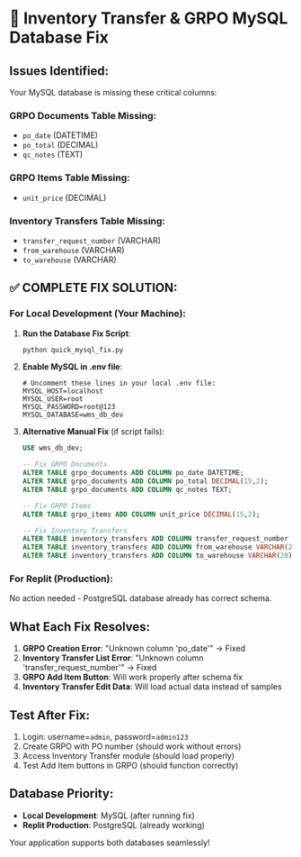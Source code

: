 # 🚨 Inventory Transfer & GRPO MySQL Database Fix

## Issues Identified:
Your MySQL database is missing these critical columns:

### GRPO Documents Table Missing:
- `po_date` (DATETIME) 
- `po_total` (DECIMAL)
- `qc_notes` (TEXT)

### GRPO Items Table Missing:
- `unit_price` (DECIMAL)

### Inventory Transfers Table Missing:
- `transfer_request_number` (VARCHAR)
- `from_warehouse` (VARCHAR)
- `to_warehouse` (VARCHAR)

## ✅ COMPLETE FIX SOLUTION:

### For Local Development (Your Machine):

1. **Run the Database Fix Script**:
   ```bash
   python quick_mysql_fix.py
   ```

2. **Enable MySQL in .env file**:
   ```env
   # Uncomment these lines in your local .env file:
   MYSQL_HOST=localhost
   MYSQL_USER=root
   MYSQL_PASSWORD=root@123
   MYSQL_DATABASE=wms_db_dev
   ```

3. **Alternative Manual Fix** (if script fails):
   ```sql
   USE wms_db_dev;
   
   -- Fix GRPO Documents
   ALTER TABLE grpo_documents ADD COLUMN po_date DATETIME;
   ALTER TABLE grpo_documents ADD COLUMN po_total DECIMAL(15,2);
   ALTER TABLE grpo_documents ADD COLUMN qc_notes TEXT;
   
   -- Fix GRPO Items
   ALTER TABLE grpo_items ADD COLUMN unit_price DECIMAL(15,2);
   
   -- Fix Inventory Transfers  
   ALTER TABLE inventory_transfers ADD COLUMN transfer_request_number VARCHAR(50);
   ALTER TABLE inventory_transfers ADD COLUMN from_warehouse VARCHAR(20);
   ALTER TABLE inventory_transfers ADD COLUMN to_warehouse VARCHAR(20);
   ```

### For Replit (Production):
No action needed - PostgreSQL database already has correct schema.

## What Each Fix Resolves:

1. **GRPO Creation Error**: "Unknown column 'po_date'" → Fixed
2. **Inventory Transfer List Error**: "Unknown column 'transfer_request_number'" → Fixed
3. **GRPO Add Item Button**: Will work properly after schema fix
4. **Inventory Transfer Edit Data**: Will load actual data instead of samples

## Test After Fix:
1. Login: username=`admin`, password=`admin123`
2. Create GRPO with PO number (should work without errors)
3. Access Inventory Transfer module (should load properly)
4. Test Add Item buttons in GRPO (should function correctly)

## Database Priority:
- **Local Development**: MySQL (after running fix)
- **Replit Production**: PostgreSQL (already working)

Your application supports both databases seamlessly!